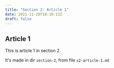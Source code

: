 ```yaml
---
title: "Section 2: Article 1"
date: 2021-11-20T18:10:13Z
draft: false
---
```


## Article 1

This is article 1 in section 2.

It's made in dir `section-2`, from file `s2-article-1.md`